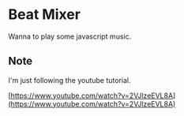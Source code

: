 # Beat Mixer

Wanna to play some javascript music.


## Note

I'm just following the youtube tutorial.

[https://www.youtube.com/watch?v=2VJlzeEVL8A](https://www.youtube.com/watch?v=2VJlzeEVL8A)
